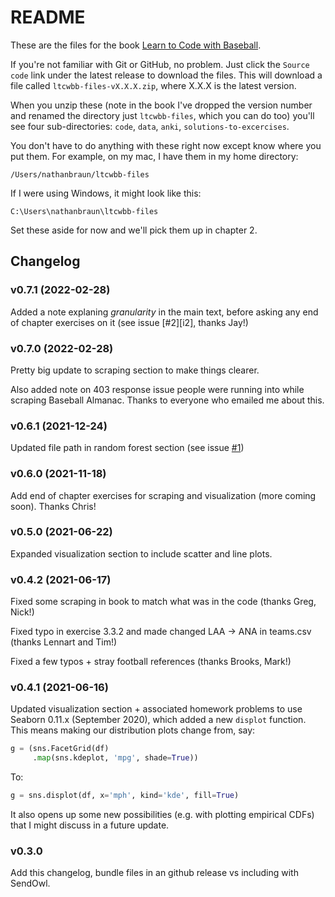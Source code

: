 # README
These are the files for the book [Learn to Code with Baseball](https://codebaseball.com).

If you're not familiar with Git or GitHub, no problem. Just click the `Source
code` link under the latest release to download the files.  This will download
a file called `ltcwbb-files-vX.X.X.zip`, where X.X.X is the latest version.

When you unzip these (note in the book I've dropped the version number and
renamed the directory just `ltcwbb-files`, which you can do too) you'll see
four sub-directories: `code`, `data`, `anki`, `solutions-to-excercises`.

You don't have to do anything with these right now except know where you put
them. For example, on my mac, I have them in my home directory:

`/Users/nathanbraun/ltcwbb-files`

If I were using Windows, it might look like this:

`C:\Users\nathanbraun\ltcwbb-files`

Set these aside for now and we'll pick them up in chapter 2.

## Changelog
### v0.7.1 (2022-02-28)
Added a note explaning *granularity* in the main text, before asking any end of
chapter exercises on it (see issue [#2][i2], thanks Jay!)

### v0.7.0 (2022-02-28)
Pretty big update to scraping section to make things clearer.

Also added note on 403 response issue people were running into while scraping
Baseball Almanac. Thanks to everyone who emailed me about this.

### v0.6.1 (2021-12-24)
Updated file path in random forest section (see issue [#1][i1])

### v0.6.0 (2021-11-18)
Add end of chapter exercises for scraping and visualization (more coming soon).
Thanks Chris!

### v0.5.0 (2021-06-22)
Expanded visualization section to include scatter and line plots.

### v0.4.2 (2021-06-17)
Fixed some scraping in book to match what was in the code (thanks Greg, Nick!)

Fixed typo in exercise 3.3.2 and made changed LAA -> ANA in teams.csv (thanks
Lennart and Tim!)

Fixed a few typos + stray football references (thanks Brooks, Mark!)

### v0.4.1 (2021-06-16)
Updated visualization section + associated homework problems to use Seaborn
0.11.x (September 2020), which added a new `displot` function. This means
making our distribution plots change from, say:

```python
g = (sns.FacetGrid(df)
     .map(sns.kdeplot, 'mpg', shade=True))
```

To:

```python
g = sns.displot(df, x='mph', kind='kde', fill=True)
```

It also opens up some new possibilities (e.g. with plotting empirical CDFs)
that I might discuss in a future update.

### v0.3.0
Add this changelog, bundle files in an github release vs including with SendOwl.

[i1]: https://github.com/nathanbraun/ltcwbb-files/issues/1
